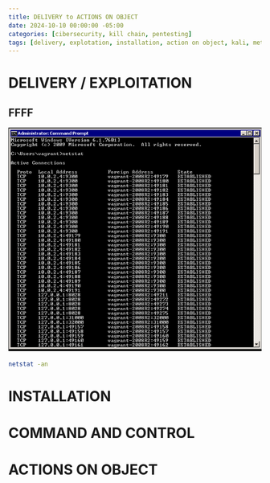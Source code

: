 ```yaml
---
title: DELIVERY to ACTIONS ON OBJECT
date: 2024-10-10 00:00:00 -05:00
categories: [cibersecurity, kill chain, pentesting]
tags: [delivery, explotation, installation, action on object, kali, metasploit]  # TAG names should always be lowercase
---
```


# **DELIVERY / EXPLOITATION**

##  FFFF

![alt text](/assets/images/image12.png)


```bash
netstat -an
```

# **INSTALLATION**


# **COMMAND AND CONTROL**

# **ACTIONS ON OBJECT**


# 
